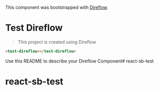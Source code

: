 This component was bootstrapped with [Direflow](https://direflow.io).

# Test Direflow
> This project is created using Direflow

```html
<test-direflow></test-direflow>
```

Use this README to describe your Direflow Component# react-sb-test
# react-sb-test
